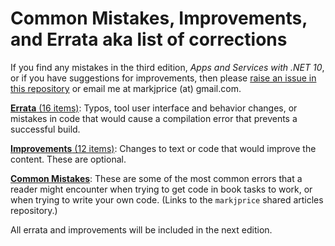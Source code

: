 # Common Mistakes, Improvements, and Errata aka list of corrections

If you find any mistakes in the third edition, *Apps and Services with .NET 10*, or if you have suggestions for improvements, then please [raise an issue in this repository](https://github.com/markjprice/apps-services-net10/issues) or email me at markjprice (at) gmail.com.

[**Errata** (16 items)](errata.md): Typos, tool user interface and behavior changes, or mistakes in code that would cause a compilation error that prevents a successful build.

[**Improvements** (12 items)](improvements.md): Changes to text or code that would improve the content. These are optional.

[**Common Mistakes**](https://github.com/markjprice/markjprice/blob/main/articles/common-mistakes.md): These are some of the most common errors that a reader might encounter when trying to get code in book tasks to work, or when trying to write your own code. (Links to the `markjprice` shared articles repository.)

All errata and improvements will be included in the next edition.

